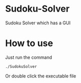 # Sudoku-Solver
Sudoku Solver which has a GUI
  
# How to use

Just run the command
```
./SudokuSolver
```
Or double click the executable file

